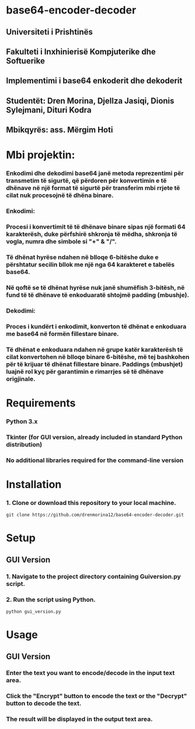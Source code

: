 # base64-encoder-decoder

## Universiteti i Prishtinës
## Fakulteti i Inxhinierisë Kompjuterike dhe Softuerike 

## Implementimi i base64 enkoderit dhe dekoderit



## Studentët: Dren Morina, Djellza Jasiqi, Dionis Sylejmani, Dituri Kodra
## Mbikqyrës: ass. Mërgim Hoti


# Mbi projektin:

  ### Enkodimi dhe dekodimi base64 janë metoda reprezentimi për transmetim të sigurtë, që përdoren për konvertimin e të dhënave në një format të sigurtë për transferim mbi rrjete të cilat nuk procesojnë të dhëna binare.
  ### Enkodimi:
  ### Procesi i konvertimit të të dhënave binare sipas një formati 64 karakterësh, duke përfshirë shkronja të mëdha, shkronja të vogla, numra dhe simbole si "+" & "/".
  ### Të dhënat hyrëse ndahen në blloqe 6-bitëshe duke e përshtatur secilin bllok me një nga 64 karakteret e tabelës base64.
  ### Në qoftë se të dhënat hyrëse nuk janë shumëfish 3-bitësh, në fund të të dhënave të enkoduaratë shtojmë padding (mbushje).

  ### Dekodimi:
  ### Proces i kundërt i enkodimit, konverton të dhënat e enkoduara me base64 në formën fillestare binare.
  ### Të dhënat e enkoduara ndahen në grupe katër karakterësh të cilat konvertohen në blloqe binare 6-bitëshe, më tej bashkohen për të krijuar të dhënat fillestare binare. Paddings (mbushjet) luajnë rol kyç për garantimin e rimarrjes së të dhënave origjinale.

# Requirements
  ###  Python 3.x
  ###  Tkinter (for GUI version, already included in standard Python distribution)
  ###  No additional libraries required for the command-line version

# Installation
 ### 1. Clone or download this repository to your local machine.
 `git clone https://github.com/drenmorina12/base64-encoder-decoder.git`

# Setup
  ## GUI Version
  ### 1. Navigate to the project directory containing Guiversion.py script.
  ### 2. Run the script using Python.
  `python gui_version.py`

# Usage
  ## GUI Version
  ###  Enter the text you want to encode/decode in the input text area.
  ###  Click the "Encrypt" button to encode the text or the "Decrypt" button to decode the text.
  ###  The result will be displayed in the output text area.
